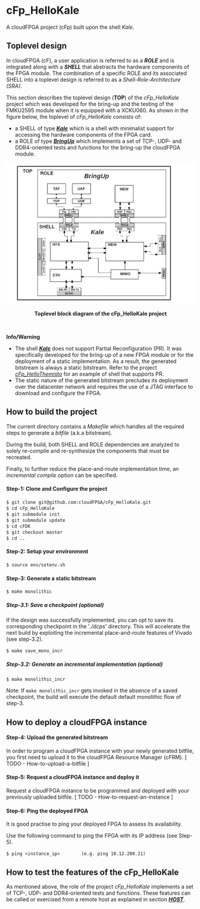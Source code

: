 # cFp_HelloKale

A cloudFPGA project (cFp) built upon the shell _Kale_. 

## Toplevel design
In cloudFPGA (cF), a user application is referred to as a **_ROLE_** and is integrated 
along with a **_SHELL_** that abstracts the hardware components of the FPGA module. 
The combination of a specific ROLE and its associated SHELL into a toplevel design is
referred to as a _Shell-Role-Architecture (SRA)_. 

This section describes the toplevel design (**TOP**) of the _cFp_HelloKale_ project which 
was developed for the bring-up and the testing of the FMKU2595 module when it is equipped 
with a XCKU060. 
As shown in the figure below, the toplevel of _cFp_HelloKale_ consists of:
  - a SHELL of type [_**Kale**_](https://github.com/cloudFPGA/cFDK/blob/master/DOC/Kale.md) 
  which is a shell with minimalist support for accessing the hardware components of the 
  FPGA card. 
  - a ROLE of type [_**BringUp**_](./DOC/BringUpRole.md) which implements a set of TCP-, 
  UDP- and DDR4-oriented tests and functions for the bring-up the cloudFPGA module.

![Block diagram of the BringUpTop](./DOC/imgs/Fig-TOP-BringUp.png#center)
<p align="center"><b>Toplevel block diagram of the cFp_HelloKale project</b></p>
<br>

**Info/Warning**
  - The shell [_**Kale**_](https://github.com/cloudFPGA/cFDK/blob/master/DOC/Kale.md) does 
  not support Partial Reconfiguration (PR). 
  It was specifically developed for the bring-up of a new FPGA module or for the deployment 
  of a static implementation. As a result, the generated bitstream is always a static 
  bitstream. 
  Refer to the project [_cFp_HelloThemisto_](https://github.com/cloudFPGA/cFp_HelloThemisto) 
  for an example of shell that supports PR.
  - The static nature of the generated bitstream precludes its deployment over the 
  datacenter network and requires the use of a JTAG interface to download and configure 
  the FPGA.

## How to build the project

The current directory contains a _Makefile_ which handles all the required steps to generate 
a _bitfile_ (a.k.a bitstream). 

During the build, both SHELL and ROLE dependencies are analyzed to solely re-compile and 
re-synthesize the components that must be recreated.
 
Finally, to further reduce the place-and-route implementation time, an _incremental compile_ 
option can be specified.

#### Step-1: Clone and Configure the project
```
$ git clone git@github.com:cloudFPGA/cFp_HelloKale.git
$ cd cFp_HelloKale
$ git submodule init
$ git submodule update
$ cd cFDK
$ git checkout master
$ cd ..
```
#### Step-2: Setup your environment
```
$ source env/setenv.sh
```
#### Step-3: Generate a static bitstream 
```
$ make monolithic
```
##### Step-3.1: Save a checkpoint (optional)
If the design was successfully implemented, you can opt to save its corresponding 
checkpoint in the '_./dcps_' directory. This will accelerate the next build by exploiting 
the incremental place-and-route features of Vivado (see step-3.2).
```
$ make save_mono_incr
``` 
##### Step-3.2: Generate an incremental implementation (optional)
```
$ make monolithic_incr
```
Note: If ```make monolithic_incr``` gets invoked in the absence of a saved checkpoint, 
the build will execute the default default monolithic flow of step-3. 

## How to deploy a cloudFPGA instance

#### Step-4: Upload the generated bitstream
In order to program a cloudFPGA instance with your newly generated bitfile, you first 
need to upload it to the cloudFPGA Resource Manager (cFRM).
[ TODO - How-to-upload-a-bitfile ]
 
#### Step-5: Request a cloudFPGA instance and deploy it
Request a cloudFPGA instance to be programmed and deployed with your previously uploaded 
bitfile.
[ TODO - How-to-request-an-instance ]

#### Step-6: Ping the deployed FPGA
It is good practise to ping your deployed FPGA to assess its availability.

Use the following command to ping the FPGA with its IP address (see Step-5).
```
$ ping <instance_ip>        (e.g. ping 10.12.200.21)
```

## How to test the features of the cFp_HelloKale
As mentioned above, the role of the project _cFp_HelloKale_ implements a set of TCP-, UDP- 
and DDR4-oriented tests and functions. These features can be called or exercised from a 
remote host as explained in section [_**HOST**_](./HOST/README.md).
